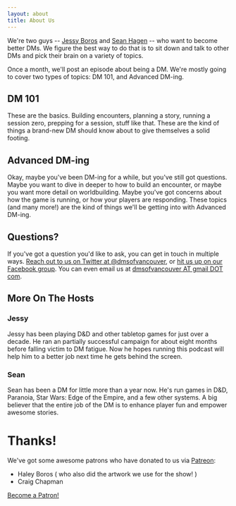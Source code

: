 ```yaml
---
layout: about
title: About Us
---
```


We're two guys -- [Jessy Boros](http://twitter.com/JessyTheRed)
and [Sean Hagen](http://seanhagen.ca) -- who want to become better DMs. We
figure the best way to do that is to sit down and talk to other DMs and pick
their brain on a variety of topics. 

Once a month, we'll post an episode about being a DM. We're mostly going to
cover two types of topics: DM 101, and Advanced DM-ing.

## DM 101

These are the basics. Building encounters, planning a story, running a session
zero, prepping for a session, stuff like that. These are the kind of things a
brand-new DM should know about to give themselves a solid footing.

## Advanced DM-ing

Okay, maybe you've been DM-ing for a while, but you've still got
questions. Maybe you want to dive in deeper to how to build an encounter, or
maybe you want more detail on worldbuilding. Maybe you've got concerns about how
the game is running, or how your players are responding. These topics (and many
more!) are the kind of things we'll be getting into with Advanced DM-ing.

## Questions?

If you've got a question you'd like to ask, you can get in touch in multiple
ways. [Reach out to us on Twitter at @dmsofvancouver](https://twitter.com/{{site.social.twitter}}),
or
[hit us up on our Facebook group](https://www.facebook.com/{{site.social.facebook}}). You
can even email us at [dmsofvancouver AT gmail DOT com](mailto:{{site.social.email}}).

## More On The Hosts

### Jessy

Jessy has been playing D&D and other tabletop games for just over a
decade. He ran an partially successful campaign for about eight
months before falling victim to DM fatigue. Now he hopes running this
podcast will help him to a better job next time he gets behind the
screen.

### Sean

Sean has been a DM for little more than a year now. He's run games in D&D,
Paranoia, Star Wars: Edge of the Empire, and a few other systems. A big believer
that the entire job of the DM is to enhance player fun and empower awesome stories.

# Thanks!

We've got some awesome patrons who have donated to us via
[Patreon](https://patreon.com/dmsofvancouver):

* Haley Boros ( who also did the artwork we use for the show! )
* Craig Chapman

<a href="https://www.patreon.com/bePatron?u=5814027" data-patreon-widget-type="become-patron-button">Become a Patron!</a><script async src="https://c6.patreon.com/becomePatronButton.bundle.js"></script>
